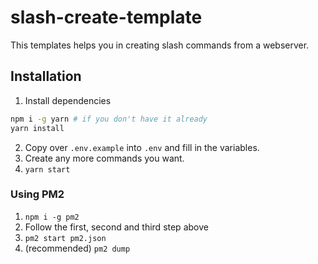 # slash-create-template
This templates helps you in creating slash commands from a webserver.

## Installation
1. Install dependencies
```sh
npm i -g yarn # if you don't have it already
yarn install
```
2. Copy over `.env.example` into `.env` and fill in the variables.
3. Create any more commands you want.
4. `yarn start`

### Using PM2
1. `npm i -g pm2`
2. Follow the first, second and third step above
3. `pm2 start pm2.json`
4. (recommended) `pm2 dump`
